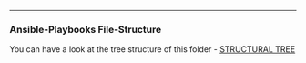 ---
### Ansible-Playbooks File-Structure

You can have a look at the tree structure of this folder - [STRUCTURAL TREE](https://github.com/pratiksuryvnshi/Ansible-Playbooks/blob/main/STRUCTURE.md)
